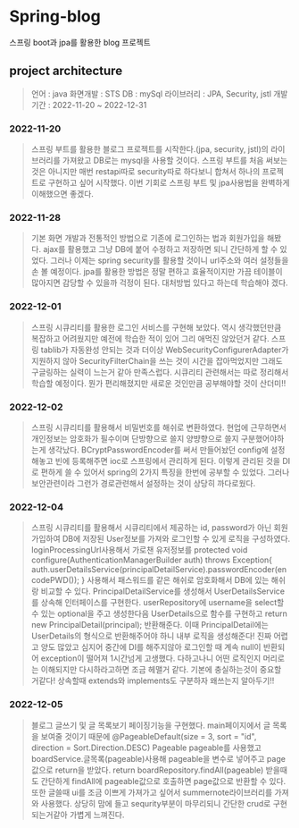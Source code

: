 # Spring-blog
스프링 boot과 jpa를 활용한 blog 프로젝트

## project architecture
> 언어 : java
  화면개발 : STS
  DB : mySql
  라이브러리 : JPA, Security, jstl
  개발 기간 : 2022-11-20 ~ 2022-12-31

### 2022-11-20
> 스프링 부트를 활용한 블로그 프로젝트를 시작한다.(jpa, security, jstl)의 라이브러리를 가져왔고 DB로는 mysql을 사용할 것이다.
 스프링 부트를 처음 써보는 것은 아니지만 매번 restapi따로 security따로 하다보니 합쳐서 하나의 프로젝트로 구현하고 싶어 시작했다.
 이번 기회로 스프링 부트 및 jpa사용법을 완벽하게 이해했으면 좋겠다.
 
### 2022-11-28
> 기본 화면 개발과 전통적인 방법으로 기존에 로그인하는 법과 회원가입을 해봤다. ajax를 활용했고 그냥 DB에 붙어 수정하고 저장하면 되니 간단하게 할 수 있었다. 그러나
 이제는 spring security를 활용할 것이니 url주소와 여러 설정들을 손 볼 예정이다. jpa를 활용한 방법은 정말 편하고 효율적이지만 가끔 테이블이 많아지면 감당할 수 있을까
 걱정이 된다. 대처방법 있다고 하는데 학습해야 겠다.
 
### 2022-12-01
> 스프링 시큐리티를 활용한 로그인 서비스를 구현해 보았다. 역시 생각했던만큼 복잡하고 어려웠지만 예전에 학습한 적이 있어 그리 애먹진 않았던거 같다. 스프링 tablib가 자동완성 안되는 것과
  더이상 WebSecurityConfigurerAdapter가 지원하지 않아 SecurityFilterChain을 쓰는 것이 시간을 잡아먹었지만 그래도 구글링하는 실력이 느는거 같아 만족스럽다.
  시큐리티 관련해서는 따로 정리해서 학습할 예정이다. 뭔가 편리해졌지만 새로운 것인만큼 공부해야할 것이 산더미!!

### 2022-12-02
> 스프링 시큐리티를 활용해서 비밀번호를 해쉬로 변환하였다. 현업에 근무하면서 개인정보는 암호화가 필수이며 단방향으로 쓸지 양뱡향으로 쓸지 구분했어야하는게
  생각났다. BCryptPasswordEncoder를 써서 만들어놨던 config에 설정해놓고 빈에 등록해주면 ioc로 스프링에서 관리하게 된다. 이렇게 관리된 것을 DI로
  편하게 쓸 수 있어서 spring의 2가지 특징을 한번에 공부할 수 있었다. 그러나 보안관련이라 그런가 경로관련해서 설정하는 것이 상당히 까다로웠다.
    

### 2022-12-04
> 스프링 시큐리티를 활용해서 시큐리티에서 제공하는 id, password가 아닌 회원가입하여 DB에 저장된 User정보를 가져와 로그인할 수 있게 로직을 구성하였다.
  loginProcessingUrl사용해서 가로챈 유저정보를 
  protected void configure(AuthenticationManagerBuilder auth) throws Exception{
	auth.userDetailsService(principalDetailService).passwordEncoder(encodePWD());
  } 사용해서 패스워드를 같은 해쉬로 암호화해서 DB에 있는 해쉬랑 비교할 수 있다. 
  PrincipalDetailService를 생성해서 UserDetailsService를 상속해 인터페이스를 구현한다. userRepository에 username을 select할 수 있는 optional을 주고 생성한다음
  UserDetails으로 함수를 구현하고 return new PrincipalDetail(principal); 반환해준다. 이때 PrincipalDetail에는 UserDetails의 형식으로 반환해주어야 하니 내부 로직을 생성해준다!
  진짜 어렵고 양도 많았고 심지어 중간에 DI를 해주지않아 로그인할 때 계속 null이 반환되어 exception이 떨어져 1시간넘게 고생했다. 다하고나니 어떤 로직인지 머리로는 이해되지만 다시하라고하면
  조금 헤맬거 같다. 기본에 충실하는것이 중요할 거같다! 상속할때 extends와 implements도 구분하자 왜쓰는지 알아두기!!

### 2022-12-05
> 블로그 글쓰기 및 글 목록보기 페이징기능을 구현했다. main페이지에서 글 목록을 보여줄 것이기 때문에 @PageableDefault(size = 3, sort = "id", direction = Sort.Direction.DESC) Pageable pageable를 
   사용했고 boardService.글목록(pageable)사용해 pageable을 변수로 넣어주고 page값으로 return을 받았다. return boardRepository.findAll(pageable) 받을때도 간단하게 findAll에 pageable값으로 호출하면
   page값으로 반환할 수 있다. 또한 글쓸때 ui를 조금 이쁘게 가져가고 싶어서 summernote라이브러리를 가져와 사용했다. 상당히 맘에 들고 sequrity부분이 마무리되니 간단한 crud로 구현되는거같아 가볍게
   느껴진다.
  